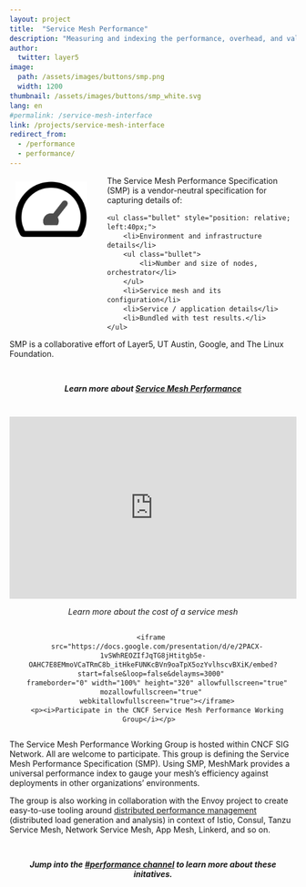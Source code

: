 ```yaml
---
layout: project
title:  "Service Mesh Performance"
description: "Measuring and indexing the performance, overhead, and value of the world's service mesh deployments."
author:
  twitter: layer5
image:
  path: /assets/images/buttons/smp.png
  width: 1200
thumbnail: /assets/images/buttons/smp_white.svg
lang: en
#permalink: /service-mesh-interface
link: /projects/service-mesh-interface
redirect_from:
  - /performance
  - performance/
---
```

<style>
ul.bullet li {
  margin-left:15px;
  position: relative;
  text-align: left;
}
ul.bullet ul {
  margin-left:25px;
  list-style-position: inside;
}
ul.bullet li ul {
  list-style-type: circle;
  margin-left:15px;
}
</style>

<div style="vertical-align: middle;">
  <p>
    <img src="/assets/images/buttons/smp_black.svg" 
      class="light-shadow" width="25%" style="display:inline;float:left;margin-right:5%;padding:10px;" />
    The Service Mesh Performance Specification (SMP) is a vendor-neutral specification for capturing details of:

    <ul class="bullet" style="position: relative; left:40px;">
        <li>Environment and infrastructure details</li>
        <ul class="bullet">
            <li>Number and size of nodes, orchestrator</li>
        </ul>
        <li>Service mesh and its configuration</li>
        <li>Service / application details</li>
        <li>Bundled with test results.</li>
    </ul>
  </p>
  <p>SMP is a collaborative effort of Layer5, UT Austin, Google, and The Linux Foundation.</p>
</div>
<h5 class="l5-dark-grey-text" style="padding-top:25px;text-align: center;font-weight: bold;">
  Learn more about <a href="https://github.com/layer5io/service-mesh-performance-specification">Service Mesh Performance</a></h5>
<div class="row">
  <br />
  <div
    class="col s12 m6"
    style="
      display: flex; height: auto; flex-direction: column;
      flex-flow: column; vertical-align: top; text-align: center;
      position: relative;">
    <iframe 
      width="100%" height="320px" src="https://www.youtube.com/embed/LxP-yHrKL4M" 
      frameborder="0" allow="accelerometer; autoplay; encrypted-media; gyroscope; picture-in-picture" 
      allowfullscreen>
    </iframe>
    <p><i>Learn more about the cost of a service mesh</i></p>
  </div>
  <div class="col s12 m6"
  style="
    display: flex; height: auto; flex-direction: column;
    flex-flow: column; vertical-align: top; text-align: center;
    position: relative;">
    
    <iframe 
      src="https://docs.google.com/presentation/d/e/2PACX-1vSWhREOZIfJqTG8jHtitgb5e-OAHC7E8EMmoVCaTRmC8b_itHkeFUNKcBVn9oaTpX5ozYvlhscvBXiK/embed?start=false&loop=false&delayms=3000" 
      frameborder="0" width="100%" height="320" allowfullscreen="true" mozallowfullscreen="true" 
      webkitallowfullscreen="true"></iframe>
      <p><i>Participate in the CNCF Service Mesh Performance Working Group</i></p>  
  </div>
  
  <p>The Service Mesh Performance Working Group is hosted within CNCF SIG Network. All are welcome to participate. This group is defining the Service Mesh Performance Specification (SMP). Using SMP, MeshMark provides a universal performance index to gauge your mesh’s efficiency against deployments in other organizations’ environments.
  </p>
  <p>The group is also working in collaboration with the Envoy project to create easy-to-use tooling around <a href="https://docs.google.com/document/d/1_hhQ5w1iLClgf7RvboI6il-eMKKAVPwz50GHm2VN4Bg/edit?usp=sharing">distributed performance management</a> (distributed load generation and analysis) in context of Istio, Consul, Tanzu Service Mesh, Network Service Mesh, App Mesh, Linkerd, and so on.
   </p>
   <h5 class="l5-dark-grey-text" style="padding-top:25px;text-align: center;font-weight: bold;">
    Jump into the <a href="http://slack.layer5.io">#performance channel</a> to learn more about these initatives.</h5>
</div>